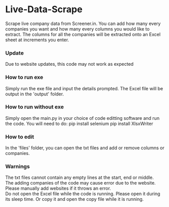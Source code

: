 # Live-Data-Scrape
Scrape live company data from Screener.in. You can add how many every companies you want and how many every columns you would like to extract. The columns for all the companies will be extracted onto an Excel sheet at increments you enter.

### Update ###
Due to website updates, this code may not work as expected

### How to run exe ###
Simply run the exe file and input the details prompted.
The Excel file will be output in the 'output' folder.

### How to run without exe ###
Simply open the main.py in your choice of code editting software and run the code.
You will need to do:
pip install selenium
pip install XlsxWriter

### How to edit ###
In the 'files' folder, you can open the txt files and add or remove columns or companies.

### Warnings ###
The txt files cannot contain any empty lines at the start, end or middle.<br />
The adding companies of the code may cause error due to the website. Please manually add websites if it throws an error.<br />
Do not open the Excel file while the code is running. Please open it during its sleep time. Or copy it and open the copy file while it is running.
